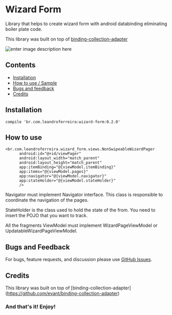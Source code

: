 
# Wizard Form

Library that helps to create wizard form with android databinding eliminating boiler plate code.

This library was built on top of [binding-collection-adapter](https://github.com/evant/binding-collection-adapter)    

![enter image description here](https://lh3.googleusercontent.com/-NrDNxO2TFXc/WaG52kAzVxI/AAAAAAAAAGI/5ARSuzL2DPsS0ZOF0iEl6-uQW_VHwDt1ACLcBGAs/s0/Aug-26-2017+15-11-12.gif "Aug-26-2017 15-11-12.gif")

## Contents

 - [Installation](#installation)
 - [How to use / Sample](#how-to-use)
 - [Bugs and feedback](#bugs-and-feedback)
 - [Credits](#credits)

## Installation

    compile 'br.com.leandroferreira:wizard-form:0.2.0'

## How to use

    <br.com.leandroferreira.wizard_form.views.NonSwipeableWizardPager
          android:id="@+id/viewPager"
          android:layout_width="match_parent"
          android:layout_height="match_parent"
          app:itemBinding="@{viewModel.itemBinding}"
          app:items="@{viewModel.pages}"
          app:navigator="@{viewModel.navigator}"
          app:stateHolder="@{viewModel.stateHolder}"
          />

Navigator must implement Navigator interface. This class is responsible to coordinate the navigation of the pages. 

StateHolder is the class used to hold the state of the from. You need to insert the POJO that you want to track. 

All the fragments ViewModel must implement WizardPageViewModel or UpdatableWizardPageViewModel.

## Bugs and Feedback

For bugs, feature requests, and discussion please use [GitHub Issues](https://github.com/leandroBorgesFerreira/WizardForm/issues).

## Credits

This library was built on top of [binding-collection-adapter] (https://github.com/evant/binding-collection-adapter)    

### And that's it! Enjoy!
